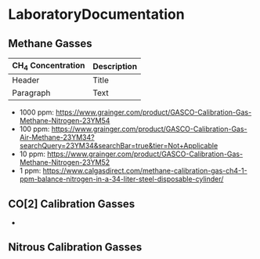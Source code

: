 # LaboratoryDocumentation

## Methane Gasses
| CH<sub>4</sub> Concentration      | Description |
| ----------- | ----------- |
| Header      | Title       |
| Paragraph   | Text        |
* 1000 ppm: https://www.grainger.com/product/GASCO-Calibration-Gas-Methane-Nitrogen-23YM54
* 100 ppm: https://www.grainger.com/product/GASCO-Calibration-Gas-Air-Methane-23YM34?searchQuery=23YM34&searchBar=true&tier=Not+Applicable
* 10 ppm: https://www.grainger.com/product/GASCO-Calibration-Gas-Methane-Nitrogen-23YM52
* 1 ppm: https://www.calgasdirect.com/methane-calibration-gas-ch4-1-ppm-balance-nitrogen-in-a-34-liter-steel-disposable-cylinder/

## CO[2] Calibration Gasses
* 

## Nitrous Calibration Gasses
